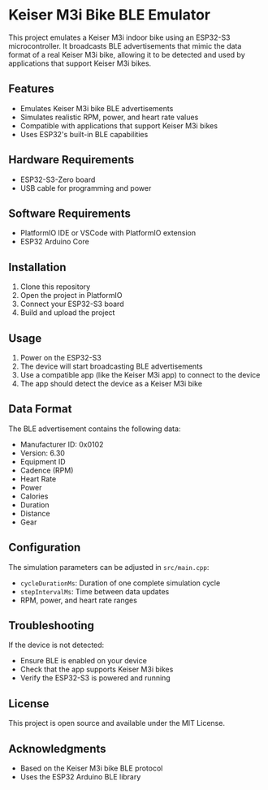 # Keiser M3i Bike BLE Emulator

This project emulates a Keiser M3i indoor bike using an ESP32-S3 microcontroller. It broadcasts BLE advertisements that mimic the data format of a real Keiser M3i bike, allowing it to be detected and used by applications that support Keiser M3i bikes.

## Features

- Emulates Keiser M3i bike BLE advertisements
- Simulates realistic RPM, power, and heart rate values
- Compatible with applications that support Keiser M3i bikes
- Uses ESP32's built-in BLE capabilities

## Hardware Requirements

- ESP32-S3-Zero board
- USB cable for programming and power

## Software Requirements

- PlatformIO IDE or VSCode with PlatformIO extension
- ESP32 Arduino Core

## Installation

1. Clone this repository
2. Open the project in PlatformIO
3. Connect your ESP32-S3 board
4. Build and upload the project

## Usage

1. Power on the ESP32-S3
2. The device will start broadcasting BLE advertisements
3. Use a compatible app (like the Keiser M3i app) to connect to the device
4. The app should detect the device as a Keiser M3i bike

## Data Format

The BLE advertisement contains the following data:
- Manufacturer ID: 0x0102
- Version: 6.30
- Equipment ID
- Cadence (RPM)
- Heart Rate
- Power
- Calories
- Duration
- Distance
- Gear

## Configuration

The simulation parameters can be adjusted in `src/main.cpp`:
- `cycleDurationMs`: Duration of one complete simulation cycle
- `stepIntervalMs`: Time between data updates
- RPM, power, and heart rate ranges

## Troubleshooting

If the device is not detected:
- Ensure BLE is enabled on your device
- Check that the app supports Keiser M3i bikes
- Verify the ESP32-S3 is powered and running

## License

This project is open source and available under the MIT License.

## Acknowledgments

- Based on the Keiser M3i bike BLE protocol
- Uses the ESP32 Arduino BLE library 